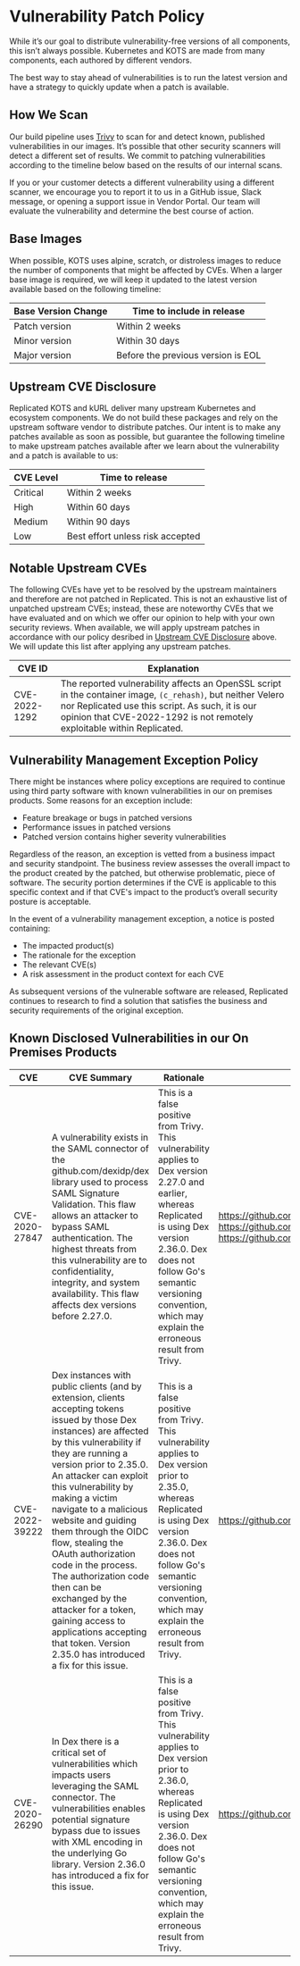 
# Vulnerability Patch Policy

While it’s our goal to distribute vulnerability-free versions of all components, this isn’t always possible.
Kubernetes and KOTS are made from many components, each authored by different vendors.

The best way to stay ahead of vulnerabilities is to run the latest version and have a strategy to quickly update when a patch is available.

## How We Scan

Our build pipeline uses [Trivy](https://www.aquasec.com/products/trivy/) to scan for and detect known, published vulnerabilities in our images.
It’s possible that other security scanners will detect a different set of results.
We commit to patching vulnerabilities according to the timeline below based on the results of our internal scans.

If you or your customer detects a different vulnerability using a different scanner, we encourage you to report it to us in a GitHub issue, Slack message, or opening a support issue in Vendor Portal.
Our team will evaluate the vulnerability and determine the best course of action.

## Base Images

When possible, KOTS uses alpine, scratch, or distroless images to reduce the number of components that might be affected by CVEs.
When a larger base image is required, we will keep it updated to the latest version available based on the following timeline:

| Base Version Change | Time to include in release |
|---------------------|----------------------------|
| Patch version | Within 2 weeks |
| Minor version | Within 30 days |
| Major version | Before the previous version is EOL |

## Upstream CVE Disclosure

Replicated KOTS and kURL deliver many upstream Kubernetes and ecosystem components.
We do not build these packages and rely on the upstream software vendor to distribute patches.
Our intent is to make any patches available as soon as possible, but guarantee the following timeline to make upstream patches available after we learn about the vulnerability and a patch is available to us:

| CVE Level | Time to release |
|-----------|-----------------|
| Critical | Within 2 weeks |
| High | Within 60 days |
| Medium | Within 90 days |
| Low | Best effort unless risk accepted |

## Notable Upstream CVEs

The following CVEs have yet to be resolved by the upstream maintainers and therefore are not patched in Replicated. This is not an exhaustive list of unpatched upstream CVEs; instead, these are noteworthy CVEs that we have evaluated and on which we offer our opinion to help with your own security reviews. When available, we will apply upstream patches in accordance with our policy desribed in [Upstream CVE Disclosure](#upstream-cve-disclosure) above. We will update this list after applying any upstream patches.

| CVE ID | Explanation|
|--------|------------|
|CVE-2022-1292| The reported vulnerability affects an OpenSSL script in the container image, ```(c_rehash)```, but neither Velero nor Replicated use this script. As such, it is our opinion that CVE-2022-1292 is not remotely exploitable within Replicated.|

## Vulnerability Management Exception Policy
There might be instances where policy exceptions are required to continue using third party software with known vulnerabilities in our on premises products. Some reasons for an exception include:

- Feature breakage or bugs in patched versions
- Performance issues in patched versions
- Patched version contains higher severity vulnerabilities

Regardless of the reason, an exception is vetted from a business impact and security standpoint. The business review assesses the overall impact to the product created by the patched, but otherwise problematic, piece of software. The security portion determines if the CVE is applicable to this specific context and if that CVE's impact to the product’s overall security posture is acceptable.

In the event of a vulnerability management exception, a notice is posted containing:

- The impacted product(s)
- The rationale for the exception
- The relevant CVE(s)
- A risk assessment in the product context for each CVE

As subsequent versions of the vulnerable software are released, Replicated continues to research to find a solution that satisfies the business and security requirements of the original exception. 

## Known Disclosed Vulnerabilities in our On Premises Products

| CVE | CVE Summary | Rationale | Additional Reading |
|-----|-------------|-----------|--------------------|
| CVE-2020-27847 | A vulnerability exists in the SAML connector of the github.com/dexidp/dex library used to process SAML Signature Validation. This flaw allows an attacker to bypass SAML authentication. The highest threats from this vulnerability are to confidentiality, integrity, and system availability. This flaw affects dex versions before 2.27.0. | This is a false positive from Trivy. This vulnerability applies to Dex version 2.27.0 and earlier, whereas Replicated is using Dex version 2.36.0. Dex does not follow Go's semantic versioning convention, which may explain the erroneous result from Trivy. | https://github.com/replicatedhq/kots/pull/2934 https://github.com/aquasecurity/trivy/issues/2433 https://github.com/dexidp/dex/issues/1578#issuecomment |
| CVE-2022-39222 | Dex instances with public clients (and by extension, clients accepting tokens issued by those Dex instances) are affected by this vulnerability if they are running a version prior to 2.35.0. An attacker can exploit this vulnerability by making a victim navigate to a malicious website and guiding them through the OIDC flow, stealing the OAuth authorization code in the process. The authorization code then can be exchanged by the attacker for a token, gaining access to applications accepting that token. Version 2.35.0 has introduced a fix for this issue. | This is a false positive from Trivy. This vulnerability applies to Dex version prior to 2.35.0, whereas Replicated is using Dex version 2.36.0. Dex does not follow Go's semantic versioning convention, which may explain the erroneous result from Trivy. | https://github.com/replicatedhq/kots/pull/3599 |
| CVE-2020-26290 | In Dex there is a critical set of vulnerabilities which impacts users leveraging the SAML connector. The vulnerabilities enables potential signature bypass due to issues with XML encoding in the underlying Go library. Version 2.36.0 has introduced a fix for this issue. | This is a false positive from Trivy. This vulnerability applies to Dex version prior to 2.36.0, whereas Replicated is using Dex version 2.36.0. Dex does not follow Go's semantic versioning convention, which may explain the erroneous result from Trivy. | https://github.com/replicatedhq/kots/pull/3932 |
